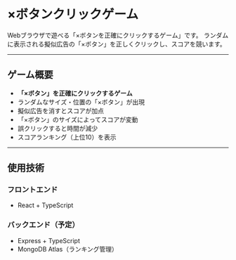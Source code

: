 # ×ボタンクリックゲーム

Webブラウザで遊べる「×ボタンを正確にクリックするゲーム」です。
ランダムに表示される擬似広告の「×ボタン」を正しくクリックし、スコアを競います。

---

## ゲーム概要

- **「×ボタン」を正確にクリックするゲーム**
- ランダムなサイズ・位置の「×ボタン」が出現
- 擬似広告を消すとスコアが加点
- 「×ボタン」のサイズによってスコアが変動
- 誤クリックすると時間が減少
- スコアランキング（上位10）を表示

---

## 使用技術
### フロントエンド
- React + TypeScript

### バックエンド（予定）
- Express + TypeScript
- MongoDB Atlas（ランキング管理）
